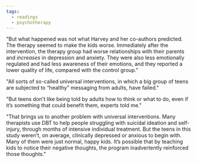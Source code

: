 ```yaml
---
tags:
  - readings
  - psychotherapy
---
```


"But what happened was not what Harvey and her co-authors predicted. The therapy seemed to make the kids worse. Immediately after the intervention, the therapy group had worse relationships with their parents and _increases_ in depression and anxiety. They were also less emotionally regulated and had less awareness of their emotions, and they reported a lower quality of life, compared with the control group."

"All sorts of so-called universal interventions, in which a big group of teens are subjected to “healthy” messaging from adults, have failed."

"But teens don’t like being told by adults how to think or what to do, even if it’s something that could benefit them, experts told me."

"That brings us to another problem with universal interventions. Many therapists use DBT to help people struggling with suicidal ideation and self-injury, through months of intensive individual treatment. But the teens in this study weren’t, on average, clinically depressed or anxious to begin with. Many of them were just normal, happy kids. It’s possible that by teaching kids to notice their negative thoughts, the program inadvertently reinforced those thoughts."

